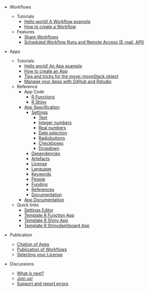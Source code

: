 - Workflows 
  - Tutorials
    - [Hello world! A Workflow example](hello_world_workflow.md)
    - [How to create a Workflow](create_workflow.md)
  - Features
    - [Share Workflows](share_workflow.md)
    - [Scheduled Workflow Runs and Remote Access (E-mail, API)](scheduled_runs.md)
  
- Apps 
  - Tutorials
      - [Hello world! An App example](hello_world_app.md)
      - [How to create an App](create_app.md)
      - [Tips and tricks for the move::moveStack object](move_object_tips.md)
      - [Manage your Apps with GitHub and Rstudio](manage_app_github.md)
  - Reference
    - App Code
      - [R Functions](copilot-r-sdk.md)
      - [R Shiny](copilot-shiny-sdk.md)
    - [App Specification](appspec.md)
      - [Settings](appspec.md#Settings)
        - [Text](string.md)
        - [Integer numbers](integer.md)
        - [Real numbers](double.md)
        - [Date selection](timestamp.md)
        - [Radiobuttons](radiobuttons.md)
        - [Checkboxes](checkbox.md)
        - [Dropdown](dropdown.md)
      - [Dependencies](appspec.md#Dependencies)
      - [Artefacts](appspec.md#Artefacts)
      - [License](appspec.md#License)
      - [Language](appspec.md#Language)
      - [Keywords](appspec.md#Keywords)
      - [People](appspec.md#People)
      - [Funding](appspec.md#Funding)
      - [References](appspec.md#References)
      - [Documentation](appspec.md#Documentation)
    - [App Documentation](README_file_description.md) 
  - Quick links
    - [Settings Editor](https://www.moveapps.org/apps/settingseditor ':ignore')
    - [Template R Function App](https://github.com/movestore/Template_R_Function_App ':ignore')
    - [Template R Shiny App](https://github.com/movestore/Template_R_Shiny_App ':ignore')
    - [Template R Shinydashboard App](https://github.com/movestore/Template_R_Shinydashboard_App ':ignore')
      

- Publication
  - [Citation of Apps](cite_app.md)
  - [Publication of Workflows](publish_workflow.md)
  - [Selecting your License](license.md)

- Discussions
  - [What is next?](whatsnext.md)
  - [Join us!](reachout.md)
  - [Support and report errors](support.md)
